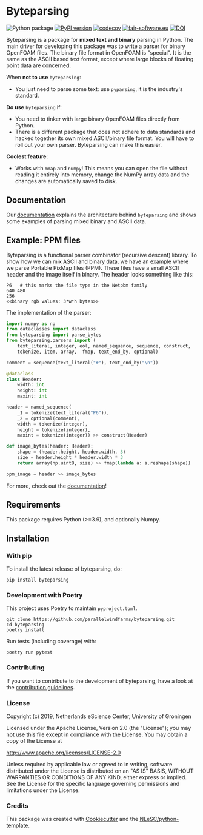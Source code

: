 # Byteparsing

![Python package](https://github.com/parallelwindfarms/byteparsing/workflows/Python%20package/badge.svg)
[![PyPI version](https://img.shields.io/pypi/v/byteparsing.svg?colorB=blue)](https://pypi.python.org/pypi/byteparsing/)
[![codecov](https://codecov.io/gh/parallelwindfarms/byteparsing/graph/badge.svg)](https://codecov.io/gh/parallelwindfarms/byteparsing)
[![fair-software.eu](https://img.shields.io/badge/fair--software.eu-%E2%97%8F%20%20%E2%97%8F%20%20%E2%97%8F%20%20%E2%97%8F%20%20%E2%97%8B-orange)](https://fair-software.eu)
[![DOI](https://zenodo.org/badge/DOI/10.5281/zenodo.4734194.svg)](https://doi.org/10.5281/zenodo.4734194)

Byteparsing is a package for **mixed text and binary** parsing in Python. The main driver for developing this package was to write a parser for binary OpenFOAM files. The binary file format in OpenFOAM is "special". It is the same as the ASCII based text format, except where large blocks of floating point data are concerned.

When **not to use** `byteparsing`:

* You just need to parse some text: use `pyparsing`, it is the industry's standard.

**Do use** `byteparsing` if:

* You need to tinker with large binary OpenFOAM files directly from Python.
* There is a different package that does not adhere to data standards and hacked together its own mixed ASCII/binary file format. You will have to roll out your own parser. Byteparsing can make this easier.

**Coolest feature**:

* Works with `mmap` and `numpy`! This means you can open the file without reading it entirely into memory, change the NumPy array data and the changes are automatically saved to disk.

## Documentation
Our [documentation](https://parallelwindfarms.github.io/byteparsing) explains the architecture behind `byteparsing` and shows some examples of parsing mixed binary and ASCII data.

## Example: PPM files
Byteparsing is a functional parser combinator (recursive descent) library. To show how we can mix ASCII and binary data, we have an example where we parse Portable PixMap files (PPM). These files have a small ASCII header and the image itself in binary. The header looks something like this:

```
P6   # this marks the file type in the Netpbm family
640 480
256
<<binary rgb values: 3*w*h bytes>>
```

The implementation of the parser:

```python
import numpy as np
from dataclasses import dataclass
from byteparsing import parse_bytes
from byteparsing.parsers import (
    text_literal, integer, eol, named_sequence, sequence, construct,
    tokenize, item, array,  fmap, text_end_by, optional)

comment = sequence(text_literal("#"), text_end_by("\n"))

@dataclass
class Header:
    width: int
    height: int
    maxint: int

header = named_sequence(
    _1 = tokenize(text_literal("P6")),
    _2 = optional(comment),
    width = tokenize(integer),
    height = tokenize(integer),
    maxint = tokenize(integer)) >> construct(Header)

def image_bytes(header: Header):
    shape = (header.height, header.width, 3)
    size = header.height * header.width * 3
    return array(np.uint8, size) >> fmap(lambda a: a.reshape(shape))

ppm_image = header >> image_bytes
```

For more, check out the [documentation](https://parallelwindfarms.github.io/byteparsing)!

## Requirements

This package requires Python (>=3.9), and optionally Numpy.

## Installation

### With pip

To install the latest release of byteparsing, do:

```{.console}
pip install byteparsing
```

### Development with Poetry

This project uses Poetry to maintain `pyproject.toml`.

```{.console}
git clone https://github.com/parallelwindfarms/byteparsing.git
cd byteparsing
poetry install
```

Run tests (including coverage) with:

``` {.console}
poetry run pytest
```

### Contributing

If you want to contribute to the development of byteparsing, have a look
at the [contribution guidelines](CONTRIBUTING.rst).

### License

Copyright (c) 2019, Netherlands eScience Center, University of Groningen

Licensed under the Apache License, Version 2.0 (the \"License\"); you
may not use this file except in compliance with the License. You may
obtain a copy of the License at

<http://www.apache.org/licenses/LICENSE-2.0>

Unless required by applicable law or agreed to in writing, software
distributed under the License is distributed on an \"AS IS\" BASIS,
WITHOUT WARRANTIES OR CONDITIONS OF ANY KIND, either express or implied.
See the License for the specific language governing permissions and
limitations under the License.

### Credits

This package was created with
[Cookiecutter](https://github.com/audreyr/cookiecutter) and the
[NLeSC/python-template](https://github.com/NLeSC/python-template).
